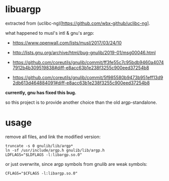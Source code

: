 # libuargp

extracted from (uclibc-ng)[https://github.com/wbx-github/uclibc-ng].

what happened to musl's intl & gnu's argp:

+ https://www.openwall.com/lists/musl/2017/03/24/10

+ http://lists.gnu.org/archive/html/bug-gnulib/2019-01/msg00046.html

+ https://github.com/coreutils/gnulib/commit/ff3fe55c7c95bdb9460a40747912b4b309519838#diff-e8acc63b1e238f3255c900eed37254b8

+ https://github.com/coreutils/gnulib/commit/5f985580b9473b951eff13d92db613d464884091#diff-e8acc63b1e238f3255c900eed37254b8

**currently, gnu has fixed this bug.**

so this project is to provide another choice than the old argp-standalone.

# usage

remove all files, and link the modified version:

```
truncate -s 0 gnulib/lib/argp*
ln -sf /usr/include/argp.h gnulib/lib/argp.h
LDFLAGS="$LDFLAGS -l:libargp.so.0"
```

or just overwrite, since argp symbols from gnulib are weak symbols:

```
CFLAGS="$CFLAGS -l:libargp.so.0"
```
